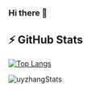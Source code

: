 ### Hi there 👋

<!--
**uyzhang/uyzhang** is a ✨ _special_ ✨ repository because its `README.md` (this file) appears on your GitHub profile.

Here are some ideas to get you started:

- 🔭 I’m currently working on ...
- 🌱 I’m currently learning ...
- 👯 I’m looking to collaborate on ...
- 🤔 I’m looking for help with ...
- 💬 Ask me about ...
- 📫 How to reach me: ...
- 😄 Pronouns: ...
- ⚡ Fun fact: ...
-->
## ⚡ GitHub Stats

[![Top Langs](https://github-readme-stats.vercel.app/api/top-langs/?username=uyzhang&count_private=true&layout=compact)](https://github.com/anuraghazra/github-readme-stats)

![uyzhangStats](https://github-readme-stats.vercel.app/api?username=uyzhang&show_icons=true&count_private=true&show_icons=true)
